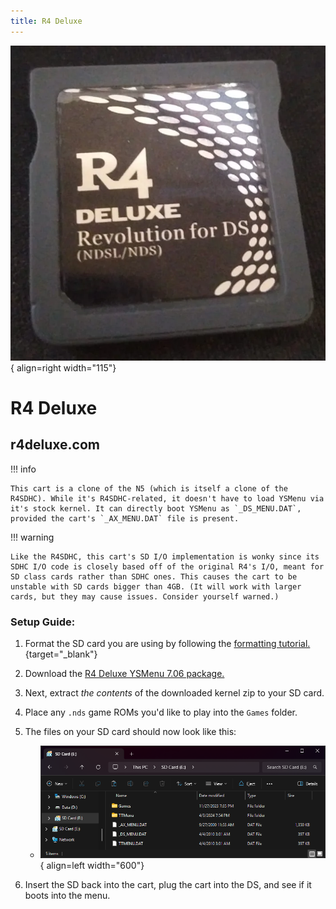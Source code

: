 ```yaml
---
title: R4 Deluxe
---
```


![R4 Deluxe](../images/r4deluxe.png){ align=right width="115"}
# R4 Deluxe
## r4deluxe.com

!!! info

    This cart is a clone of the N5 (which is itself a clone of the R4SDHC). While it's R4SDHC-related, it doesn't have to load YSMenu via it's stock kernel. It can directly boot YSMenu as `_DS_MENU.DAT`, provided the cart's `_AX_MENU.DAT` file is present.

!!! warning

    Like the R4SDHC, this cart's SD I/O implementation is wonky since its SDHC I/O code is closely based off of the original R4's I/O, meant for SD class cards rather than SDHC ones. This causes the cart to be unstable with SD cards bigger than 4GB. (It will work with larger cards, but they may cause issues. Consider yourself warned.)

### Setup Guide:

1. Format the SD card you are using by following the [formatting tutorial.](../tutorials/formatting.md){target="_blank"}

1. Download the [R4 Deluxe YSMenu 7.06 package.](https://github.com/Sanrax/YSMenu-Custom-Packages/releases/download/v7.06/R4Deluxe-YSMenu-7.06.zip)

1. Next, extract *the contents* of the downloaded kernel zip to your SD card.

1. Place any `.nds` game ROMs you'd like to play into the `Games` folder.

1. The files on your SD card should now look like this:

     - ![R4 Deluxe](../images/SD_Files/R4_Deluxe/R4_Deluxe.png){ align=left width="600"}

1. Insert the SD back into the cart, plug the cart into the DS, and see if it boots into the menu.
